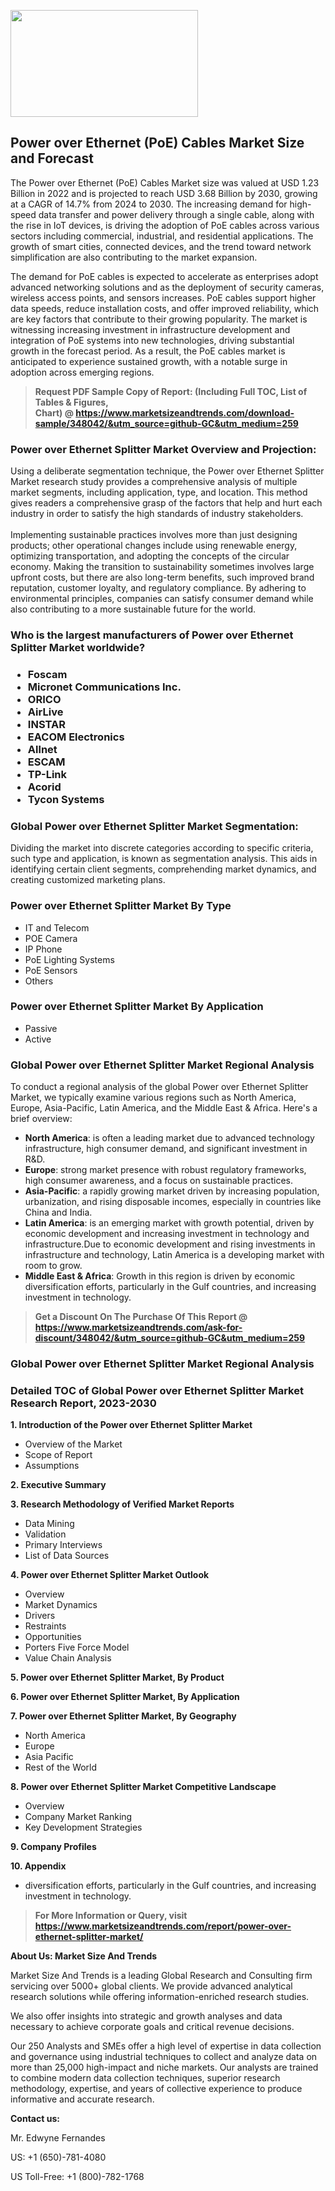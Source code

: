 <p><img class="alignnone size-medium wp-image-20088" src="https://ffe5etoiles.com/wp-content/uploads/2024/12/MST1-300x171.png" alt="" width="300" height="171" /></p><h2>Power over Ethernet (PoE) Cables Market Size and Forecast</h2><p>The Power over Ethernet (PoE) Cables Market size was valued at USD 1.23 Billion in 2022 and is projected to reach USD 3.68 Billion by 2030, growing at a CAGR of 14.7% from 2024 to 2030. The increasing demand for high-speed data transfer and power delivery through a single cable, along with the rise in IoT devices, is driving the adoption of PoE cables across various sectors including commercial, industrial, and residential applications. The growth of smart cities, connected devices, and the trend toward network simplification are also contributing to the market expansion.</p><p>The demand for PoE cables is expected to accelerate as enterprises adopt advanced networking solutions and as the deployment of security cameras, wireless access points, and sensors increases. PoE cables support higher data speeds, reduce installation costs, and offer improved reliability, which are key factors that contribute to their growing popularity. The market is witnessing increasing investment in infrastructure development and integration of PoE systems into new technologies, driving substantial growth in the forecast period. As a result, the PoE cables market is anticipated to experience sustained growth, with a notable surge in adoption across emerging regions.</p></p><blockquote id="" class=""><strong>Request PDF Sample Copy of Report: (Including Full TOC, List of Tables &amp; Figures, Chart)&nbsp;@&nbsp;<strong><a href="https://www.marketsizeandtrends.com/download-sample/348042/&utm_source=github-GC&utm_medium=259" target="_blank">https://www.marketsizeandtrends.com/download-sample/348042/&utm_source=github-GC&utm_medium=259</a></strong></strong></blockquote><h3 id="" class="">Power over Ethernet Splitter Market&nbsp;Overview and Projection:</h3><p id="" class="">Using a deliberate segmentation technique, the Power over Ethernet Splitter Market research study provides a comprehensive analysis of multiple market segments, including application, type, and location. This method gives readers a comprehensive grasp of the factors that help and hurt each industry in order to satisfy the high standards of industry stakeholders. <br /> <br />Implementing sustainable practices involves more than just designing products; other operational changes include using renewable energy, optimizing transportation, and adopting the concepts of the circular economy. Making the transition to sustainability sometimes involves large upfront costs, but there are also long-term benefits, such improved brand reputation, customer loyalty, and regulatory compliance. By adhering to environmental principles, companies can satisfy consumer demand while also contributing to a more sustainable future for the world.</p><h3 id="" class="">Who is the largest manufacturers of&nbsp;Power over Ethernet Splitter Market worldwide?</h3><h3 class=""><p><ul><li>Foscam </li><li> Micronet Communications Inc. </li><li> ORICO </li><li> AirLive </li><li> INSTAR </li><li> EACOM Electronics </li><li> Allnet </li><li> ESCAM </li><li> TP-Link </li><li> Acorid </li><li> Tycon Systems</li></ul></p></h3><h3 id="" class="">Global&nbsp;Power over Ethernet Splitter Market Segmentation:</h3><p id="" class="">Dividing the market into discrete categories according to specific criteria, such type and application, is known as segmentation analysis. This aids in identifying certain client segments, comprehending market dynamics, and creating customized marketing plans.</p><h3 id="" class="">Power over Ethernet Splitter Market&nbsp;By Type</h3><p><p><ul><li>IT and Telecom</li><li> POE Camera</li><li> IP Phone</li><li> PoE Lighting Systems</li><li> PoE Sensors</li><li> Others</p></li></ul></p></p><h3 id="" class="">Power over Ethernet Splitter Market&nbsp;By Application</h3><p class=""><p><ul><li>Passive</li><li> Active</li></ul></p></p><h3 id="" class="">Global Power over Ethernet Splitter Market Regional Analysis</h3><p id="" class="">To conduct a regional analysis of the global Power over Ethernet Splitter Market, we typically examine various regions such as North America, Europe, Asia-Pacific, Latin America, and the Middle East &amp; Africa. Here's a brief overview:</p><ul><li><strong>North America</strong>: is often a leading market due to advanced technology infrastructure, high consumer demand, and significant investment in R&amp;D.</li><li><strong>Europe</strong>: strong market presence with robust regulatory frameworks, high consumer awareness, and a focus on sustainable practices.</li><li><strong>Asia-Pacific</strong>: a rapidly growing market driven by increasing population, urbanization, and rising disposable incomes, especially in countries like China and India.</li><li><strong>Latin America</strong>: is an emerging market with growth potential, driven by economic development and increasing investment in technology and infrastructure.Due to economic development and rising investments in infrastructure and technology, Latin America is a developing market with room to grow.</li><li><strong>Middle East &amp; Africa</strong>: Growth in this region is driven by economic diversification efforts, particularly in the Gulf countries, and increasing investment in technology.</li></ul><blockquote id="" class=""><strong>Get a Discount On The Purchase Of This Report @ <strong><a href="https://www.marketsizeandtrends.com/ask-for-discount/348042/&utm_source=github-GC&utm_medium=259" target="_blank">https://www.marketsizeandtrends.com/ask-for-discount/348042/&utm_source=github-GC&utm_medium=259</a></strong></strong></blockquote><h3 id="" class="">Global Power over Ethernet Splitter Market Regional Analysis</h3><h3 id="" class="">Detailed TOC of Global Power over Ethernet Splitter Market Research Report, 2023-2030</h3><p id="" class=""><strong>1. Introduction of the Power over Ethernet Splitter Market</strong></p><ul><li>Overview of the Market</li><li>Scope of Report</li><li>Assumptions</li></ul><p id="" class=""><strong>2. Executive Summary</strong></p><p id="" class=""><strong>3. Research Methodology of Verified Market Reports</strong></p><ul><li>Data Mining</li><li>Validation</li><li>Primary Interviews</li><li>List of Data Sources</li></ul><p id="" class=""><strong>4. Power over Ethernet Splitter Market Outlook</strong></p><ul><li>Overview</li><li>Market Dynamics</li><li>Drivers</li><li>Restraints</li><li>Opportunities</li><li>Porters Five Force Model</li><li>Value Chain Analysis</li></ul><p id="" class=""><strong>5. Power over Ethernet Splitter Market, By Product</strong></p><p id="" class=""><strong>6. Power over Ethernet Splitter Market, By Application</strong></p><p id="" class=""><strong>7. Power over Ethernet Splitter Market, By Geography</strong></p><ul><li>North America</li><li>Europe</li><li>Asia Pacific</li><li>Rest of the World</li></ul><p id="" class=""><strong>8. Power over Ethernet Splitter Market Competitive Landscape</strong></p><ul><li>Overview</li><li>Company Market Ranking</li><li>Key Development Strategies</li></ul><p id="" class=""><strong>9. Company Profiles</strong></p><p id="" class=""><strong>10. Appendix</strong></p><ul><li>diversification efforts, particularly in the Gulf countries, and increasing investment in technology.</li></ul><blockquote id="" class=""><strong>For More Information or Query, visit <strong><strong><a href="https://www.marketsizeandtrends.com/report/power-over-ethernet-splitter-market/" target="_blank">https://www.marketsizeandtrends.com/report/power-over-ethernet-splitter-market/</a></strong></strong></strong></blockquote><p id="" class=""><strong>About Us: Market Size And Trends</strong></p><p id="" class="">Market Size And Trends is a leading Global Research and Consulting firm servicing over 5000+ global clients. We provide advanced analytical research solutions while offering information-enriched research studies.</p><p id="" class="">We also offer insights into strategic and growth analyses and data necessary to achieve corporate goals and critical revenue decisions.</p><p id="" class="">Our 250 Analysts and SMEs offer a high level of expertise in data collection and governance using industrial techniques to collect and analyze data on more than 25,000 high-impact and niche markets. Our analysts are trained to combine modern data collection techniques, superior research methodology, expertise, and years of collective experience to produce informative and accurate research.</p><p id="" class=""><strong>Contact us:</strong></p><p id="" class="">Mr. Edwyne Fernandes</p><p id="" class="">US: +1 (650)-781-4080</p><p id="" class="">US Toll-Free: +1 (800)-782-1768</p>
